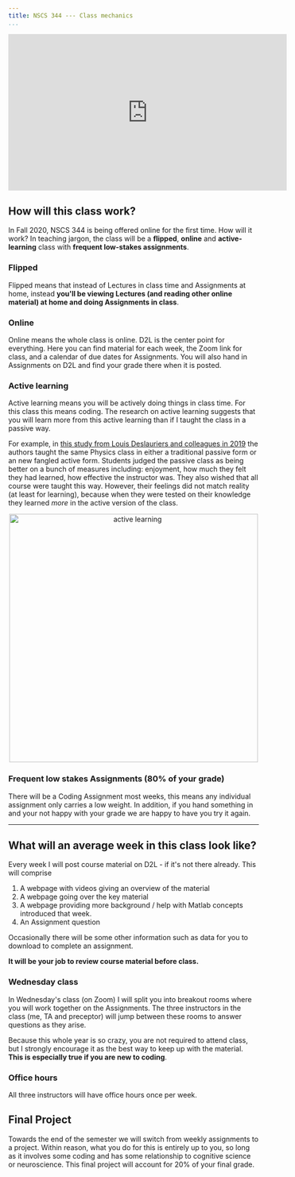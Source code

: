 ```yaml
---
title: NSCS 344 --- Class mechanics
...
```





<div style="text-align:center">
<iframe width="560" height="315" src="https://www.youtube.com/embed/i9IU2QqaWQ0" frameborder="0" allow="accelerometer; autoplay; encrypted-media; gyroscope; picture-in-picture" allowfullscreen></iframe>
</div>

## How will this class work?

In Fall 2020, NSCS 344 is being offered online for the first time.  How will it work?  In teaching jargon, the class will be a **flipped**, **online** and **active-learning** class with **frequent low-stakes assignments**.

### Flipped

Flipped means that instead of Lectures in class time and Assignments at home, instead **you'll be viewing Lectures (and reading other online material) at home and doing Assignments in class**.

### Online

Online means the whole class is online.  D2L is the center point for everything.  Here you can find material for each week, the Zoom link for class, and a calendar of due dates for Assignments.  You will also hand in Assignments on D2L and find your grade there when it is posted.

### Active learning

Active learning means you will be actively doing things in class time. For this class this means coding.  The research on active learning suggests that you will learn more from this active learning than if I taught the class in a passive way.

For example, in [this study from Louis Deslauriers and colleagues in 2019](classMechanics_activeLearningPaper.pdf) the authors taught the same Physics class in either a traditional passive form or an new fangled active form.  Students judged the passive class as being better on a bunch of measures including: enjoyment, how much they felt they had learned, how effective the instructor was. They also wished that all course were taught this way.  However, their feelings did not match reality (at least for learning), because when they were tested on their knowledge they learned _more_ in the active version of the class.

<div style="text-align:center">
<img src="classMechanics_fig1.png"
     alt="active learning"
     width=500px
      />
</div>


### Frequent low stakes Assignments (80% of your grade)

There will be a Coding Assignment most weeks, this means any individual assignment only carries a low weight.  In addition, if you hand something in and your not happy with your grade we are happy to have you try it again.



----------------------------------

## What will an average week in this class look like?

Every week I will post course material on D2L - if it's not there already.  This will comprise

  1. A webpage with videos giving an overview of the material
  2. A webpage going over the key material
  3. A webpage providing more background / help with Matlab concepts introduced that week.
  4. An Assignment question

Occasionally there will be some other information such as data for you to download to complete an assignment.

**It will be your job to review course material before class.**

### Wednesday class

In Wednesday's class (on Zoom) I will split you into breakout rooms where you will work together on the Assignments.  The three instructors in the class (me, TA and preceptor) will jump between these rooms to answer questions as they arise.

Because this whole year is so crazy, you are not required to attend class, but I strongly encourage it as the best way to keep up with the material. **This is especially true if you are new to coding**.

### Office hours

All three instructors will have office hours once per week.


## Final Project

Towards the end of the semester we will switch from weekly assignments to a project. Within reason, what you do for this is entirely up to you, so long as it involves some coding and has some relationship to cognitive science or neuroscience.  This final project will account for 20% of your final grade.
